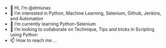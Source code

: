 - 👋 Hi, I’m @dmlunas
- 👀 I’m interested in Python, Machine Learning, Selenium, Github, Jenkins, and Automation
- 🌱 I’m currently learning Python-Selenium
- 💞️ I’m looking to collaborate on Technique, Tips and tricks in Scripting using Python
- 📫 How to reach me ...

<!---
dmlunas/dmlunas is a ✨ special ✨ repository because its `README.md` (this file) appears on your GitHub profile.
You can click the Preview link to take a look at your changes.
--->

